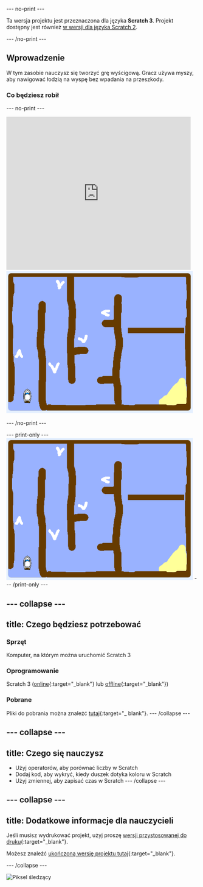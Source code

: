 \--- no-print \---

Ta wersja projektu jest przeznaczona dla języka **Scratch 3**. Projekt dostępny jest również [w wersji dla języka Scratch 2](https://projects.raspberrypi.org/en/projects/boat-race-scratch2).

\--- /no-print \---

## Wprowadzenie

W tym zasobie nauczysz się tworzyć grę wyścigową. Gracz używa myszy, aby nawigować łodzią na wyspę bez wpadania na przeszkody.

### Co będziesz robił

\--- no-print \---

<div class="scratch-preview">
  <iframe allowtransparency="true" width="485" height="402" src="https://scratch.mit.edu/projects/embed/276662533/?autostart=false" frameborder="0" scrolling="no"></iframe>
  <img src="images/boat_race_demo.png">
</div>

\--- /no-print \---

\--- print-only \--- ![boat race demo](images/boat_race_demo.png) \--- /print-only \---

## \--- collapse \---

## title: Czego będziesz potrzebować

### Sprzęt

Komputer, na którym można uruchomić Scratch 3

### Oprogramowanie

Scratch 3 ([online](https://rpf.io/scratchon){:target="_blank"} lub [offline](https://rpf.io/scratchoff){:target="_blank"})

### Pobrane

Pliki do pobrania można znaleźć [tutaj](http://rpf.io/p/en/boat-race-go){:target="_ blank"}. \--- /collapse \---

## \--- collapse \---

## title: Czego się nauczysz

- Użyj operatorów, aby porównać liczby w Scratch
- Dodaj kod, aby wykryć, kiedy duszek dotyka koloru w Scratch
- Użyj zmiennej, aby zapisać czas w Scratch \--- /collapse \---

## \--- collapse \---

## title: Dodatkowe informacje dla nauczycieli

Jeśli musisz wydrukować projekt, użyj proszę [wersji przystosowanej do druku](https://projects.raspberrypi.org/en/projects/boat-race/print){:target="_blank"}.

Możesz znaleźć [ukończoną wersję projektu tutaj](http://rpf.io/p/en/boat-race-get){:target="_blank"}.

\--- /collapse \---

![Piksel śledzący](https://code.org/api/hour/begin_codeclub_boatrace.png)